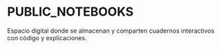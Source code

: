 # PUBLIC_NOTEBOOKS
Espacio digital donde se almacenan y comparten cuadernos interactivos con código y explicaciones.
